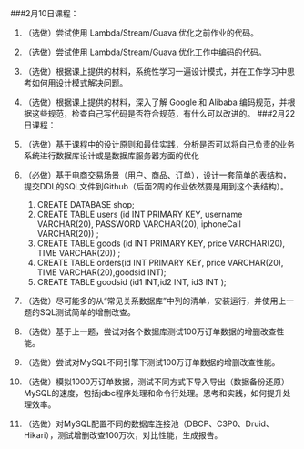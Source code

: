 ###2月10日课程：
1. （选做）尝试使用 Lambda/Stream/Guava 优化之前作业的代码。
2. （选做）尝试使用 Lambda/Stream/Guava 优化工作中编码的代码。
3. （选做）根据课上提供的材料，系统性学习一遍设计模式，并在工作学习中思考如何用设计模式解决问题。
4. （选做）根据课上提供的材料，深入了解 Google 和 Alibaba 编码规范，并根据这些规范，检查自己写代码是否符合规范，有什么可以改进的。
###2月22日课程：
1. （选做）基于课程中的设计原则和最佳实践，分析是否可以将自己负责的业务系统进行数据库设计或是数据库服务器方面的优化
2. （必做）基于电商交易场景（用户、商品、订单），设计一套简单的表结构，提交DDL的SQL文件到Github（后面2周的作业依然要是用到这个表结构）。
   1. CREATE  DATABASE shop;
   2. CREATE TABLE users (id INT PRIMARY KEY, username VARCHAR(20), PASSWORD VARCHAR(20), iphoneCall VARCHAR(20)) ;
   3. CREATE TABLE goods (id INT PRIMARY KEY, price VARCHAR(20), TIME VARCHAR(20)) ;
   4. CREATE TABLE orders(id INT PRIMARY KEY, price VARCHAR(20), TIME VARCHAR(20),goodsid INT);
   5. CREATE TABLE goodsid (id1 INT,id2 INT, id3 INT );
   
3. （选做）尽可能多的从“常见关系数据库”中列的清单，安装运行，并使用上一题的SQL测试简单的增删改查。
4. （选做）基于上一题，尝试对各个数据库测试100万订单数据的增删改查性能。
5. （选做）尝试对MySQL不同引擎下测试100万订单数据的增删改查性能。
6. （选做）模拟1000万订单数据，测试不同方式下导入导出（数据备份还原）MySQL的速度，包括jdbc程序处理和命令行处理。思考和实践，如何提升处理效率。
7. （选做）对MySQL配置不同的数据库连接池（DBCP、C3P0、Druid、Hikari），测试增删改查100万次，对比性能，生成报告。